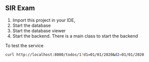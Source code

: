 ## SIR Exam

1. Import this project in your IDE, 
2. Start the database
3. Start the database viewer
4. Start the backend. There is a main class to start the backend

To test the service

```bash
curl http://localhost:8080/todos/1?d1=01/01/2020&d2=01/01/2020
```